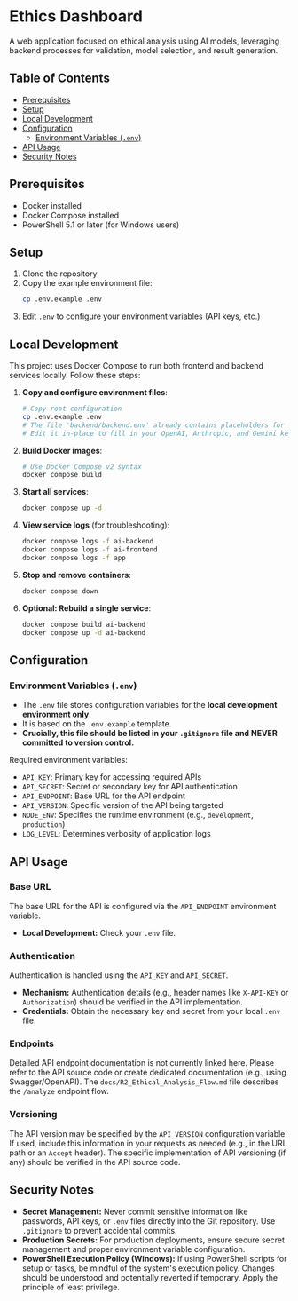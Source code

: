 # Ethics Dashboard

<!-- Project Description: A brief overview of what the Ethics Dashboard does. -->
A web application focused on ethical analysis using AI models, leveraging backend processes for validation, model selection, and result generation.

## Table of Contents

- [Prerequisites](#prerequisites)
- [Setup](#setup)
- [Local Development](#local-development)
- [Configuration](#configuration)
  - [Environment Variables (`.env`)](#environment-variables-env)
- [API Usage](#api-usage)
- [Security Notes](#security-notes)

## Prerequisites

<!-- List all necessary software and accounts needed before starting the setup. -->
- Docker installed
- Docker Compose installed
- PowerShell 5.1 or later (for Windows users)

## Setup

1. Clone the repository
2. Copy the example environment file:
   ```bash
   cp .env.example .env
   ```
3. Edit `.env` to configure your environment variables (API keys, etc.)

## Local Development

<!-- Simplify and clarify instructions for setting up environment files and running services. -->
This project uses Docker Compose to run both frontend and backend services locally. Follow these steps:

1.  **Copy and configure environment files**:
    ```bash
    # Copy root configuration
    cp .env.example .env
    # The file 'backend/backend.env' already contains placeholders for LLM API keys and models.
    # Edit it in-place to fill in your OpenAI, Anthropic, and Gemini keys, and set DEFAULT_LLM_MODEL and ANALYSIS_LLM_MODEL.
    ```

2.  **Build Docker images**:
    ```bash
    # Use Docker Compose v2 syntax
    docker compose build
    ```

3.  **Start all services**:
    ```bash
    docker compose up -d
    ```

4.  **View service logs** (for troubleshooting):
    ```bash
    docker compose logs -f ai-backend
    docker compose logs -f ai-frontend
    docker compose logs -f app
    ```

5.  **Stop and remove containers**:
    ```bash
    docker compose down
    ```

6.  **Optional: Rebuild a single service**:
    ```bash
    docker compose build ai-backend
    docker compose up -d ai-backend
    ```

## Configuration

<!-- Details about configuration files, environment variables, and secrets management. -->

### Environment Variables (`.env`)

-   The `.env` file stores configuration variables for the **local development environment only**.
-   It is based on the `.env.example` template.
-   **Crucially, this file should be listed in your `.gitignore` file and NEVER committed to version control.**

Required environment variables:
- `API_KEY`: Primary key for accessing required APIs
- `API_SECRET`: Secret or secondary key for API authentication
- `API_ENDPOINT`: Base URL for the API endpoint
- `API_VERSION`: Specific version of the API being targeted
- `NODE_ENV`: Specifies the runtime environment (e.g., `development`, `production`)
- `LOG_LEVEL`: Determines verbosity of application logs

## API Usage

<!-- Instructions on how to interact with the project's API(s). -->

### Base URL
The base URL for the API is configured via the `API_ENDPOINT` environment variable.
- **Local Development:** Check your `.env` file.

### Authentication
Authentication is handled using the `API_KEY` and `API_SECRET`.
- **Mechanism:** Authentication details (e.g., header names like `X-API-KEY` or `Authorization`) should be verified in the API implementation.
- **Credentials:** Obtain the necessary key and secret from your local `.env` file.

### Endpoints
Detailed API endpoint documentation is not currently linked here. Please refer to the API source code or create dedicated documentation (e.g., using Swagger/OpenAPI). The `docs/R2_Ethical_Analysis_Flow.md` file describes the `/analyze` endpoint flow.

### Versioning
The API version may be specified by the `API_VERSION` configuration variable. If used, include this information in your requests as needed (e.g., in the URL path or an `Accept` header). The specific implementation of API versioning (if any) should be verified in the API source code.

## Security Notes

<!-- Critical security practices and considerations relevant to this project. -->
-   **Secret Management:** Never commit sensitive information like passwords, API keys, or `.env` files directly into the Git repository. Use `.gitignore` to prevent accidental commits.
-   **Production Secrets:** For production deployments, ensure secure secret management and proper environment variable configuration.
-   **PowerShell Execution Policy (Windows):** If using PowerShell scripts for setup or tasks, be mindful of the system's execution policy. Changes should be understood and potentially reverted if temporary. Apply the principle of least privilege.